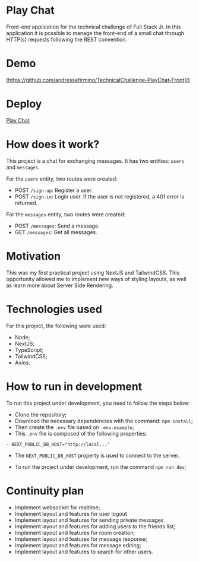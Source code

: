 # Play Chat
Front-end application for the technical challenge of Full Stack Jr. In this application it is possible to manage the front-end of a small chat through HTTP(s) requests following the REST convention.


# Demo
[https://github.com/andressafirmino/TechnicalChallenge-PlayChat-Front]()

# Deploy
<a href="https://technical-challenge-play-chat-front.vercel.app/">Play Chat</a>

# How does it work?
This project is a chat for exchanging messages. It has two entities: `users` and `messages`.

For the `users` entity, two routes were created:

- POST `/sign-up`: Register a user.
- POST `/sign-in`: Login user. If the user is not registered, a 401 error is returned.

For the `messages` entity, two routes were created:

- POST `/messages`: Send a message.
- GET `/messages`: Get all messages.


# Motivation
This was my first practical project using NextJS and TailwindCSS. This opportunity allowed me to implement new ways of styling layouts, as well as learn more about Server Side Rendering.

# Technologies used
For this project, the following were used:

- Node;
- NextJS;
- TypeScript;
- TailwindCSS;
- Axios.

# How to run in development
To run this project under development, you need to follow the steps below:

- Clone the repository;
- Download the necessary dependencies with the command: `npm install`;
- Then create the `.env` file based on `.env.example`;
- This `.env` file is composed of the following properties:
```
- NEXT_PUBLIC_DB_HOST="http://local..."
```
- The `NEXT_PUBLIC_DB_HOST` property is used to connect to the server.

- To run the project under development, run the command `npm run dev`;


# Continuity plan
- Implement websocket for realtime;
- Implement layout and features for user logout
- Implement layout and features for sending private messages
- Implement layout and features for adding users to the friends list;
- Implement layout and features for room creation;
- Implement layout and features for message response;
- Implement layout and features for message editing;
- Implement layout and features to search for other users.
